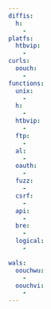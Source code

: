 ```yaml
---
diffis:
  h:
    -
platfs:
  htbvip:
    -
curls:
  oouch:
    -
functions:
  unix:
    -
  h:
    -
  htbvip:
    -
  ftp:
    -
  al:
    -
  oauth:
    -
  fuzz:
    -
  csrf:
    -
  api:
    -
  bre:
    -
  logical:
    -

wals:
  oouchwu:
    -
  oouchvi:
    -
---
```

